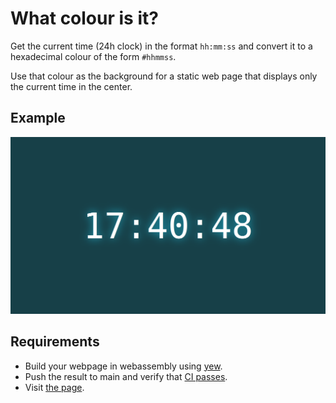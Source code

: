 # What colour is it?

Get the current time (24h clock) in the format `hh:mm:ss` and convert it to a 
hexadecimal colour of the form `#hhmmss`.

Use that colour as the background for a static web page that displays only the 
current time in the center.

## Example

![Example Layout](example.png "Example Layout")

## Requirements

- Build your webpage in webassembly using [yew](https://yew.rs/docs/getting-started/build-a-sample-app#setting-up-the-application-manually).
- Push the result to main and verify that [CI passes](https://github.com/jltorresm/what-colour-is-it/actions).
- Visit [the page](https://blog.j2e.co/what-colour-is-it).
